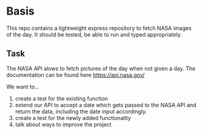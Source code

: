 # Basis

This repo contains a lightweight express repository to fetch NASA images of the day. It should be tested, be able to run and typed appropriately.

## Task

The NASA API alows to fetch pictures of the day when not given a day. The documentation can be found here https://api.nasa.gov/

We want to...

1. create a test for the existing function
2. extend our API to accept a date which gets passed to the NASA API and return the data, including the date input accordingly.
3. create a test for the newly added functionality
4. talk about ways to improve the project
